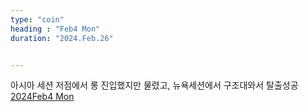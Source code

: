 ```yaml
---
type: "coin"
heading : "Feb4 Mon"
duration: "2024.Feb.26"


---
```

 





아시아 세션 저점에서 롱 진입했지만 물렸고, 뉴욕세션에서 구조대와서 탈출성공
[2024Feb4 Mon](/todo/images/Document2024FEB4-Mon.pdf)

